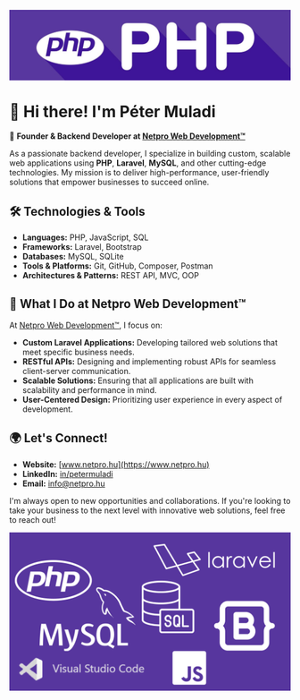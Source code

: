 

<a href="https://www.netpro.hu"><img align="center" src="banner.jpg" alt="my-img"></a>

# 👋 Hi there! I'm Péter Muladi

🎯 **Founder & Backend Developer at [Netpro Web Development™](https://www.netpro.hu)**

As a passionate backend developer, I specialize in building custom, scalable web applications using **PHP**, **Laravel**, **MySQL**, and other cutting-edge technologies. My mission is to deliver high-performance, user-friendly solutions that empower businesses to succeed online.

## 🛠 Technologies & Tools

- **Languages:** PHP, JavaScript, SQL
- **Frameworks:** Laravel, Bootstrap
- **Databases:** MySQL, SQLite
- **Tools & Platforms:** Git, GitHub, Composer, Postman
- **Architectures & Patterns:** REST API, MVC, OOP

## 🚀 What I Do at Netpro Web Development™

At [Netpro Web Development™](https://www.netpro.hu), I focus on:

- **Custom Laravel Applications:** Developing tailored web solutions that meet specific business needs.
- **RESTful APIs:** Designing and implementing robust APIs for seamless client-server communication.
- **Scalable Solutions:** Ensuring that all applications are built with scalability and performance in mind.
- **User-Centered Design:** Prioritizing user experience in every aspect of development.

## 🌍 Let's Connect!

- **Website:** [www.netpro.hu](https://www.netpro.hu)
- **LinkedIn:** [in/petermuladi](https://www.linkedin.com/in/petermuladi)
- **Email:** [info@netpro.hu](mailto:info@netpro.hu)

I'm always open to new opportunities and collaborations. If you're looking to take your business to the next level with innovative web solutions, feel free to reach out!


<img align="center" src="stack.png" alt="my-img">
